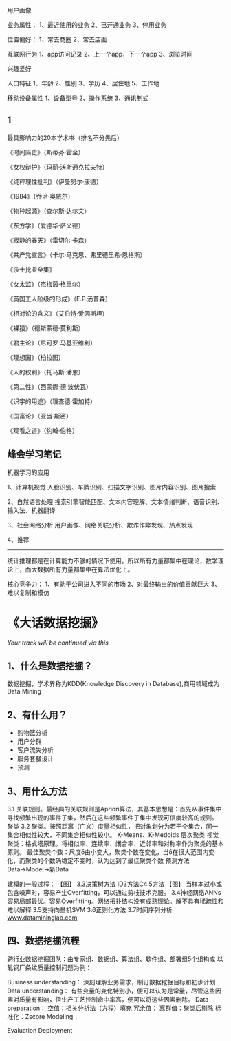 用户画像

业务属性：
1、最近使用的业务
2、已开通业务
3、停用业务

位置偏好：
1、常去商圈
2、常去店面

互联网行为
1、app访问记录
2、上一个app，下一个app
3、浏览时间

兴趣爱好


人口特征
1、年龄
2、性别
3、学历
4、居住地
5、工作地

移动设备属性
1、设备型号
2、操作系统
3、通讯制式




## 1
最具影响力的20本学术书（排名不分先后）

《时间简史》（斯蒂芬·霍金）

《女权辩护》（玛丽·沃斯通克拉夫特）

《纯粹理性批判》（伊曼努尔·康德）

《1984》（乔治·奥威尔）

《物种起源》（查尔斯·达尔文）

《东方学》（爱德华·萨义德）

《寂静的春天》（雷切尔·卡森）

《共产党宣言》（卡尔·马克思、弗里德里希·恩格斯）


《莎士比亚全集》

《女太监》（杰梅茵·格里尔）

《英国工人阶级的形成》（E.P.汤普森）

《相对论的含义》（艾伯特·爱因斯坦）

《裸猿》（德斯蒙德·莫利斯）

《君主论》（尼可罗·马基亚维利）

《理想国》（柏拉图）

《人的权利》（托马斯·潘恩）

《第二性》（西蒙娜·德·波伏瓦）

《识字的用途》（理查德·霍加特）

《国富论》（亚当·斯密）

《观看之道》（约翰·伯格）



## 峰会学习笔记
机器学习的应用

1、计算机视觉
人脸识别、车牌识别、扫描文字识别、图片内容识别、图片搜索

2、自然语言处理
搜索引擎智能匹配、文本内容理解、文本情绪判断、语音识别、输入法、机器翻译

3、社会网络分析
用户画像、网络关联分析、欺诈作弊发现、热点发现

4、推荐

----
统计推理都是在计算能力不够的情况下使用。所以所有力量都集中在理论，数学理论上，而大数据所有力量都集中在算法优化上。

核心竞争力：
1、有助于公司进入不同的市场
2、对最终输出的价值贡献巨大
3、难以复制和模仿

# 《大话数据挖掘》
*Your track will be continued via this*

## 1、什么是数据挖掘？
数据挖掘，学术界称为KDD(Knowledge Discovery in Database),商用领域成为Data Mining
## 2、有什么用？
- 购物篮分析
- 用户分群
- 客户流失分析
- 服务套餐设计
- 预测
## 3、用什么方法
3.1 关联规则。最经典的关联规则是Apriori算法，其基本思想是：首先从事件集中寻找频繁出现的事件子集，然后在这些频繁事件子集中发现可信度较高的规则。
聚类
3.2 聚类。按照距离（广义）度量相似性，把对象划分为若干个集合，同一集合相似性较大，不同集合相似性较小。
K-Means、K-Medoids
层次聚类
视觉聚类：格式塔原理。将相似率、连续率、闭合率、近邻率和对称率作为聚类的基本原则。
最佳聚类个数：尺度δ由小变大，聚类个数在变化，当δ在很大范围内变化，而聚类的个数确稳定不变时，认为达到了最佳聚类个数
预测方法
Data→Model→新Data

建模的一般过程：
【图】
3.3决策树方法
ID3方法C4.5方法
【图】
当样本过小或包含噪声时，容易产生Overfitting，可以通过剪枝技术克服。
3.4神经网络ANNs
容易局部最优。容易Overfitting。网络拓扑结构没有成熟理论。解不具有稀疏性和难以解释
3.5支持向量机SVM
3.6正则化方法
3.7时间序列分析
www.datamininglab.com
## 四、数据挖掘流程
跨行业数据挖掘团队：由专家组、数据组、算法组、软件组、部署组5个组构成
以轧钢厂条纹质量控制问题为例：

Business understanding：
深刻理解业务需求，制订数据挖掘目标和初步计划
Data understanding：
有些变量的变化特别小，便可以认为是常量，尽管这些因素对质量有影响，但生产工艺控制命中率高，便可以将这些因素删除。
Data preparation：
空值：相关分析法（方程）填充
冗余值：
离群值：聚类后剔除
标准化：Zscore
Modeling：

Evaluation
Deployment
